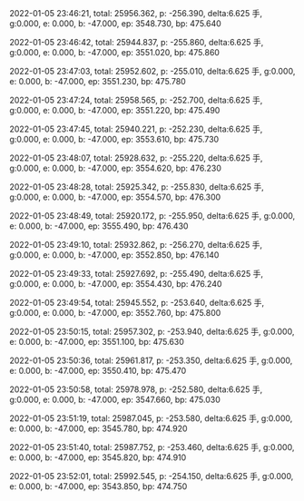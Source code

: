 2022-01-05 23:46:21, total: 25956.362, p: -256.390, delta:6.625 手, g:0.000, e: 0.000, b: -47.000, ep: 3548.730, bp: 475.640

2022-01-05 23:46:42, total: 25944.837, p: -255.860, delta:6.625 手, g:0.000, e: 0.000, b: -47.000, ep: 3551.020, bp: 475.860

2022-01-05 23:47:03, total: 25952.602, p: -255.010, delta:6.625 手, g:0.000, e: 0.000, b: -47.000, ep: 3551.230, bp: 475.780

2022-01-05 23:47:24, total: 25958.565, p: -252.700, delta:6.625 手, g:0.000, e: 0.000, b: -47.000, ep: 3551.220, bp: 475.490

2022-01-05 23:47:45, total: 25940.221, p: -252.230, delta:6.625 手, g:0.000, e: 0.000, b: -47.000, ep: 3553.610, bp: 475.730

2022-01-05 23:48:07, total: 25928.632, p: -255.220, delta:6.625 手, g:0.000, e: 0.000, b: -47.000, ep: 3554.620, bp: 476.230

2022-01-05 23:48:28, total: 25925.342, p: -255.830, delta:6.625 手, g:0.000, e: 0.000, b: -47.000, ep: 3554.570, bp: 476.300

2022-01-05 23:48:49, total: 25920.172, p: -255.950, delta:6.625 手, g:0.000, e: 0.000, b: -47.000, ep: 3555.490, bp: 476.430

2022-01-05 23:49:10, total: 25932.862, p: -256.270, delta:6.625 手, g:0.000, e: 0.000, b: -47.000, ep: 3552.850, bp: 476.140

2022-01-05 23:49:33, total: 25927.692, p: -255.490, delta:6.625 手, g:0.000, e: 0.000, b: -47.000, ep: 3554.430, bp: 476.240

2022-01-05 23:49:54, total: 25945.552, p: -253.640, delta:6.625 手, g:0.000, e: 0.000, b: -47.000, ep: 3552.760, bp: 475.800

2022-01-05 23:50:15, total: 25957.302, p: -253.940, delta:6.625 手, g:0.000, e: 0.000, b: -47.000, ep: 3551.100, bp: 475.630

2022-01-05 23:50:36, total: 25961.817, p: -253.350, delta:6.625 手, g:0.000, e: 0.000, b: -47.000, ep: 3550.410, bp: 475.470

2022-01-05 23:50:58, total: 25978.978, p: -252.580, delta:6.625 手, g:0.000, e: 0.000, b: -47.000, ep: 3547.660, bp: 475.030

2022-01-05 23:51:19, total: 25987.045, p: -253.580, delta:6.625 手, g:0.000, e: 0.000, b: -47.000, ep: 3545.780, bp: 474.920

2022-01-05 23:51:40, total: 25987.752, p: -253.460, delta:6.625 手, g:0.000, e: 0.000, b: -47.000, ep: 3545.820, bp: 474.910

2022-01-05 23:52:01, total: 25992.545, p: -254.150, delta:6.625 手, g:0.000, e: 0.000, b: -47.000, ep: 3543.850, bp: 474.750